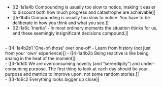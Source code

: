 - [[2-1a1a4b Compounding is usually too slow to notice, making it easier to discount both how much progress and catastrophe are achievable]]
- [[5-1b4b Compounding is usually too slow to notice. You have to be deliberate in how you think and what you see.]]
- [[2-1a6c 'Inertia' - In most ordinary moments the situation thinks for us, and these seemingly insignificant decisions compound.]]
<br>
- [[4-1a4b2b1 'One-of-those' over one-off - Learn from history (not just from your 'own' experience)]]
- [[4-1a4b2b Being reactive is like being analog in the heat of the moment]]
<br>
- [[3-1c1d0 We are overconsuming novelty (and “serendipity”) and under-consuming purpose. The first thing to look at each day should be your purpose and metrics to improve upon, not some random stories.]]
<br>
- [[3-1d6c2 Everything looks bigger up close]]
